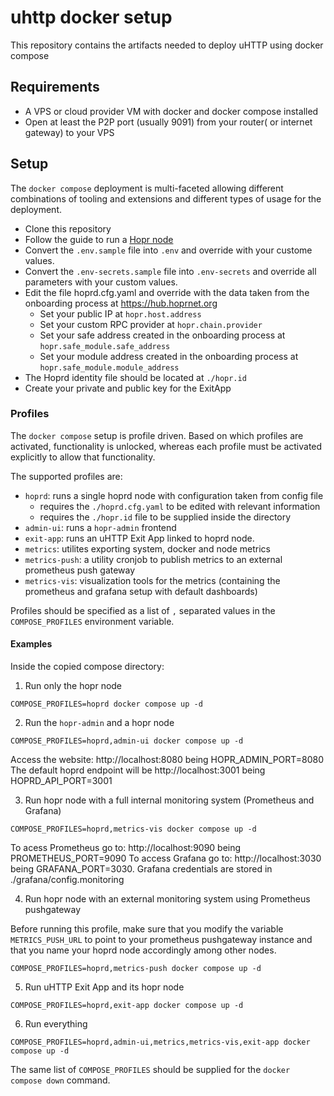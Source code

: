 # uhttp docker setup

This repository contains the artifacts needed to deploy uHTTP using docker compose

## Requirements

- A VPS or cloud provider VM with docker and docker compose installed
- Open at least the P2P port (usually 9091) from your router( or internet gateway) to your VPS

## Setup

The `docker compose` deployment is multi-faceted allowing different combinations of tooling and extensions and different types of usage for the deployment.

- Clone this repository
- Follow the guide to run a [Hopr node](https://docs.hoprnet.org/node/start-here)
- Convert the `.env.sample` file into `.env` and override with your custome values.
- Convert the `.env-secrets.sample` file into `.env-secrets` and override all parameters with your custom values.
- Edit the file hoprd.cfg.yaml and override with the data taken from the onboarding process at https://hub.hoprnet.org
  - Set your public IP at `hopr.host.address`
  - Set your custom RPC provider at `hopr.chain.provider`
  - Set your safe address created in the onboarding process at `hopr.safe_module.safe_address`
  - Set your module address created in the onboarding process at `hopr.safe_module.module_address`
- The Hoprd identity file should be located at `./hopr.id`
- Create your private and public key for the ExitApp
  

### Profiles

The `docker compose` setup is profile driven. Based on which profiles are activated, functionality is unlocked, whereas each profile must be activated explicitly to allow that functionality.

The supported profiles are:

- `hoprd`: runs a single hoprd node with configuration taken from config file
  - requires the `./hoprd.cfg.yaml` to be edited with relevant information
  - requires the `./hopr.id` file to be supplied inside the directory
- `admin-ui`: runs a `hopr-admin` frontend
- `exit-app`: runs an uHTTP Exit App linked to hoprd node.
- `metrics`: utilites exporting system, docker and node metrics
- `metrics-push`: a utility cronjob to publish metrics to an external prometheus push gateway
- `metrics-vis`: visualization tools for the metrics (containing the prometheus and grafana setup with default dashboards)

Profiles should be specified as a list of `,` separated values in the `COMPOSE_PROFILES` environment variable.

#### Examples

Inside the copied compose directory:

1. Run only the hopr node

```shell
COMPOSE_PROFILES=hoprd docker compose up -d
```

2. Run the `hopr-admin` and a hopr node

```shell
COMPOSE_PROFILES=hoprd,admin-ui docker compose up -d
```

Access the website: http://localhost:8080 being HOPR_ADMIN_PORT=8080
The default hoprd endpoint will be http://localhost:3001 being HOPRD_API_PORT=3001


3. Run hopr node with a full internal monitoring system (Prometheus and Grafana)

```shell
COMPOSE_PROFILES=hoprd,metrics-vis docker compose up -d
```
To acess Prometheus go to: http://localhost:9090 being PROMETHEUS_PORT=9090
To access Grafana go to: http://localhost:3030 being GRAFANA_PORT=3030.
Grafana credentials are stored in ./grafana/config.monitoring

4. Run hopr node with an external monitoring system using Prometheus pushgateway

Before running this profile, make sure that you modify the variable `METRICS_PUSH_URL` to point to your prometheus pushgateway instance and that you name your hoprd node accordingly among other nodes.

```shell
COMPOSE_PROFILES=hoprd,metrics-push docker compose up -d
```

5. Run uHTTP Exit App and its hopr node

```shell
COMPOSE_PROFILES=hoprd,exit-app docker compose up -d
```

6. Run everything

```shell
COMPOSE_PROFILES=hoprd,admin-ui,metrics,metrics-vis,exit-app docker compose up -d
```

The same list of `COMPOSE_PROFILES` should be supplied for the `docker compose down` command.


